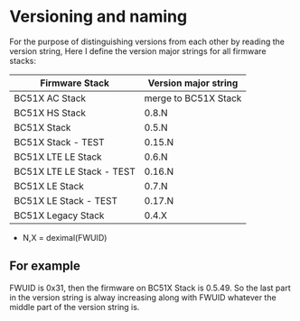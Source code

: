  # Versioning and naming

For the purpose of distinguishing versions from each other by reading the version string,
Here I define the version  major strings for all firmware stacks:

 | Firmware Stack | Version major string |
 |---------------|-----------------|
 |BC51X AC Stack| merge to BC51X Stack|
 |BC51X HS Stack| 0.8.N |
 |BC51X Stack| 0.5.N |
 |BC51X Stack - TEST | 0.15.N |
 |BC51X LTE LE Stack | 0.6.N |
 |BC51X LTE LE Stack - TEST | 0.16.N |
 |BC51X LE Stack | 0.7.N |
 |BC51X LE Stack - TEST | 0.17.N |
 |BC51X Legacy Stack | 0.4.X |
 
 * N,X = deximal(FWUID)
 
 ## For example
 FWUID is 0x31, then the firmware on BC51X Stack is 0.5.49. So the last part in the version string is alway increasing along with FWUID whatever the middle part of the version string is. 
 
